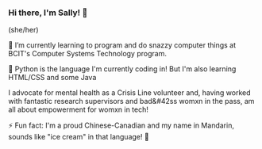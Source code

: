 ### Hi there, I'm Sally! 👋

(she/her)

🌱 I’m currently learning to program and do snazzy computer things at BCIT's Computer Systems Technology program.

🐍 Python is the language I'm currently coding in! But I'm also learning HTML/CSS and some Java

I advocate for mental health as a Crisis Line volunteer and, having worked with fantastic research supervisors and bad&#42ss womxn in the pass, am all about empowerment for womxn in tech!

⚡ Fun fact: I'm a proud Chinese-Canadian and my name in Mandarin, sounds like "ice cream" in that language! 🍦
